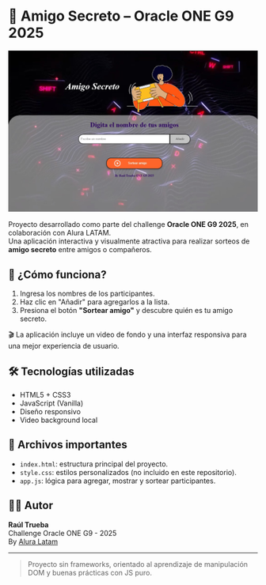 # 🎁 Amigo Secreto – Oracle ONE G9 2025

![Amigo Secreto Preview](./assets/imaread.jpg)

Proyecto desarrollado como parte del challenge **Oracle ONE G9 2025**, en colaboración con Alura LATAM.  
Una aplicación interactiva y visualmente atractiva para realizar sorteos de **amigo secreto** entre amigos o compañeros.

## 🚀 ¿Cómo funciona?

1. Ingresa los nombres de los participantes.
2. Haz clic en "Añadir" para agregarlos a la lista.
3. Presiona el botón **"Sortear amigo"** y descubre quién es tu amigo secreto.

🎬 La aplicación incluye un video de fondo y una interfaz responsiva para una mejor experiencia de usuario.

## 🛠 Tecnologías utilizadas

- HTML5 + CSS3
- JavaScript (Vanilla)
- Diseño responsivo
- Video background local

## 📁 Archivos importantes

- `index.html`: estructura principal del proyecto.
- `style.css`: estilos personalizados (no incluido en este repositorio).
- `app.js`: lógica para agregar, mostrar y sortear participantes.

## 👨‍💻 Autor

**Raúl Trueba**  
Challenge Oracle ONE G9 - 2025  
By [Alura Latam](https://www.aluracursos.com/)

---

> Proyecto sin frameworks, orientado al aprendizaje de manipulación DOM y buenas prácticas con JS puro.
